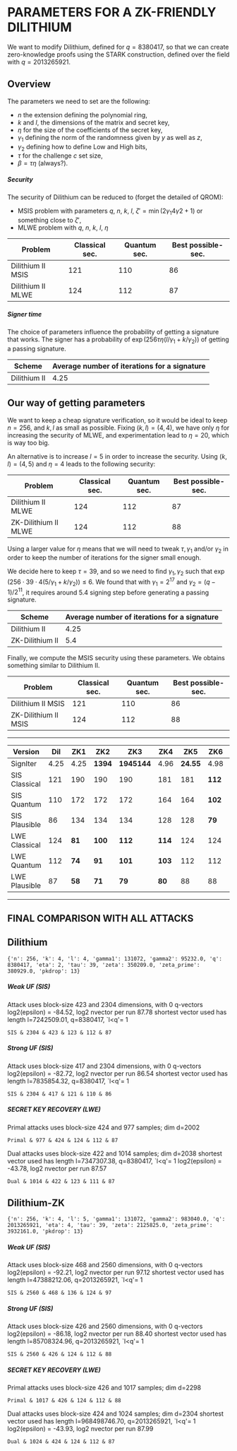 # PARAMETERS FOR A ZK-FRIENDLY DILITHIUM

We want to modify Dilithium, defined for $q = 8380417$, so that we can create zero-knowledge proofs using the STARK construction, defined over the field with $q = 2013265921$.

## Overview

The parameters we need to set are the following:
* $n$ the extension defining the polynomial ring,
* $k$ and $l$, the dimensions of the matrix and secret key,
* $\eta$ for the size of the coefficients of the secret key,
* $\gamma_1$ defining the norm of the randomness given by $y$ as well as $z$,
* $\gamma_2$ defining how to define Low and High bits,
* $\tau$ for the challenge $c$ set size,
* $\beta = \tau \eta$ (always?).

##### Security
The security of Dilithium can be reduced to (forget the detailed of QROM):
- MSIS problem with parameters $q$, $n$, $k$, $l$, $\zeta' = \min(2\gamma_1 4\gamma2+1)$ or something close to $\zeta'$,
- MLWE problem with $q$, $n$, $k$, $l$, $\eta$

|Problem|Classical sec.|Quantum sec.|Best possible-sec.|
|-|-|-|-|
|Dilithium II MSIS|121|110|86|
|Dilithium II MLWE|124|112|87|

##### Signer time
The choice of parameters influence the probability of getting a signature that works. The signer has a probability of $\exp(256\tau\eta(l/\gamma_1 + k/\gamma_2))$ of getting a passing signature.

|Scheme|Average number of iterations for a signature|
|-|-|
|Dilithium II|4.25|

## Our way of getting parameters

We want to keep a cheap signature verification, so it would be ideal to keep $n=256$, and $k,l$ as small as possible. Fixing $(k,l) = (4,4)$, we have only $\eta$ for increasing the security of MLWE, and experimentation lead to $\eta = 20$, which is way too big.

An alternative is to increase $l=5$ in order to increase the security. Using $(k,l) = (4,5)$ and $\eta=4$ leads to the following security:

|Problem|Classical sec.|Quantum sec.|Best possible-sec.|
|-|-|-|-|
|Dilithium II MLWE|124|112|87|
|ZK-Dilithium II MLWE|124|112|88|

Using a larger value for $\eta$ means that we will need to tweak $\tau, \gamma_1$ and/or $\gamma_2$ in order to keep the number of iterations for the signer small enough.

We decide here to keep $\tau = 39$, and so we need to find $\gamma_1,\gamma_2$ such that $\exp(256\cdot 39\cdot 4(5/\gamma_1+k/\gamma_2))\leq 6$.
We found that with $\gamma_1 = 2^{17}$ and $\gamma_2 = (q-1)/2^{11}$, it requires around 5.4 signing step before generating a passing signature.

|Scheme|Average number of iterations for a signature|
|-|-|
|Dilithium II|4.25|
|ZK-Dilithium II|5.4|

Finally, we compute the MSIS security using these parameters. We obtains something similar to Dilithium II.

|Problem|Classical sec.|Quantum sec.|Best possible-sec.|
|-|-|-|-|
|Dilithium II MSIS|121|110|86|
|ZK-Dilithium II MSIS|124|112|88|



_____

|Version|Dil|ZK1|ZK2|ZK3|ZK4|ZK5|ZK6|ZK7|ZK8|
|-|-|-|-|-|-|-|-|-|-|
|SignIter|4.25|4.25|**1394**|**1945144**|4.96|**24.55**|4.98|5.4|6.35
|SIS Classical|121|190|190|190|181|181|**112**|124|138|
|SIS Quantum|110|172|172|172|164|164|**102**|112|125|
|SIS Plausible|86|134|134|134|128|128|**79**|88|98|
|LWE Classical|124|**81**|**100**|**112**|**114**|124|124|124|124|
|LWE Quantum|112|**74**|**91**|**101**|**103**|112|112|112|112|
|LWE Plausible|87|**58**|**71**|**79**|**80**|88|88|88|88|

<!-- BKZ block-size $b$ to break SIS|417|650|650|650|620|620|385|426|473| -->
<!-- BKZ block-size $b$ to break LWE|424|280|345|383|390|426|426|426|426| -->




_____


## FINAL COMPARISON WITH ALL ATTACKS

## Dilithium
```
{'n': 256, 'k': 4, 'l': 4, 'gamma1': 131072, 'gamma2': 95232.0, 'q': 8380417, 'eta': 2, 'tau': 39, 'zeta': 350209.0, 'zeta_prime': 380929.0, 'pkdrop': 13}
```
##### Weak UF (SIS)
Attack uses block-size 423 and 2304 dimensions, with 0 q-vectors
log2(epsilon) = -84.52, log2 nvector per run 87.78
shortest vector used has length l=7242509.01, q=8380417, `l<q'= 1
```
SIS & 2304 & 423 & 123 & 112 & 87
```
##### Strong UF (SIS)
Attack uses block-size 417 and 2304 dimensions, with 0 q-vectors
log2(epsilon) = -82.72, log2 nvector per run 86.54
shortest vector used has length l=7835854.32, q=8380417, `l<q'= 1
```
SIS & 2304 & 417 & 121 & 110 & 86
```

##### SECRET KEY RECOVERY (LWE)
Primal attacks uses block-size 424 and 977 samples; dim d=2002
```
Primal & 977 & 424 & 124 & 112 & 87
```
Dual attacks uses block-size 422 and 1014 samples; dim d=2038
shortest vector used has length l=7347307.38, q=8380417, `l<q'= 1
log2(epsilon) = -43.78, log2 nvector per run 87.57
```
Dual & 1014 & 422 & 123 & 111 & 87 
```

## Dilithium-ZK
```
{'n': 256, 'k': 4, 'l': 5, 'gamma1': 131072, 'gamma2': 983040.0, 'q': 2013265921, 'eta': 4, 'tau': 39, 'zeta': 2125825.0, 'zeta_prime': 3932161.0, 'pkdrop': 13}
```

##### Weak UF (SIS)
Attack uses block-size 468 and 2560 dimensions, with 0 q-vectors
log2(epsilon) = -92.21, log2 nvector per run 97.12
shortest vector used has length l=47388212.06, q=2013265921, `l<q'= 1
```
SIS & 2560 & 468 & 136 & 124 & 97
```

##### Strong UF (SIS)
Attack uses block-size 426 and 2560 dimensions, with 0 q-vectors
log2(epsilon) = -86.18, log2 nvector per run 88.40
shortest vector used has length l=85708324.96, q=2013265921, `l<q'= 1
```
SIS & 2560 & 426 & 124 & 112 & 88
```

##### SECRET KEY RECOVERY (LWE)
Primal attacks uses block-size 426 and 1017 samples; dim d=2298
```
Primal & 1017 & 426 & 124 & 112 & 88
```
Dual attacks uses block-size 424 and 1024 samples; dim d=2304
shortest vector used has length l=968498746.70, q=2013265921, `l<q'= 1
log2(epsilon) = -43.93, log2 nvector per run 87.99
```
Dual & 1024 & 424 & 124 & 112 & 87 
```
